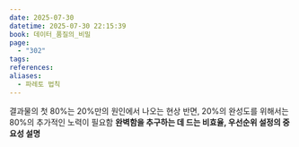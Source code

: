 ```yaml
---
date: 2025-07-30
datetime: 2025-07-30 22:15:39
book: 데이터_품질의_비밀
page:
  - "302"
tags: 
references: 
aliases:
  - 파레토 법칙
---
```

결과물의 첫 80%는 20%만의 원인에서 나오는 현상
반면, 20%의 완성도를 위해서는 80%의 추가적인 노력이 필요함
**완벽함을 추구하는 데 드는 비효율, 우선순위 설정의 중요성 설명**